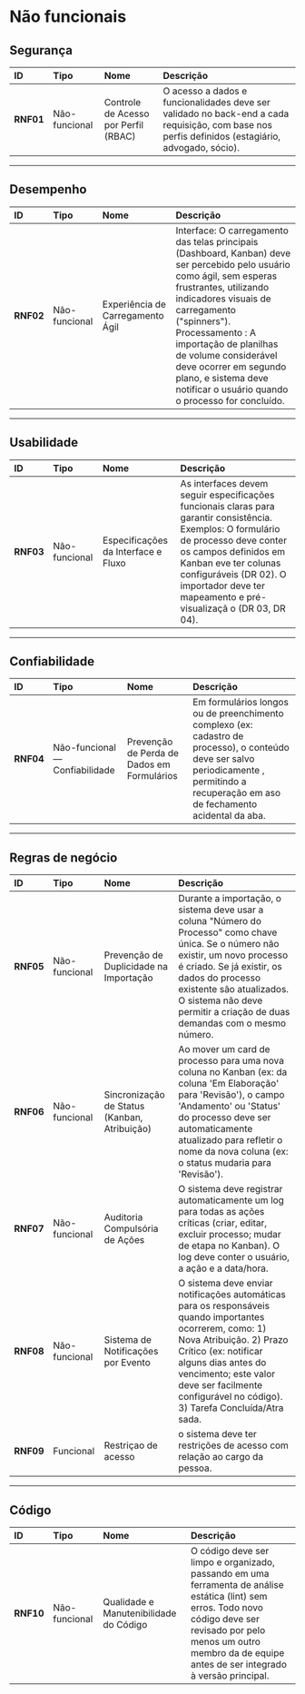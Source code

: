 # Não funcionais

## Segurança

| ID | Tipo | Nome | Descrição |
| :--- | :--- | :--- | :--- |
| **RNF01** | Não-funcional | Controle de Acesso por Perfil (RBAC) | O acesso a dados e funcionalidades deve ser validado no back-end a cada requisição, com base nos perfis definidos (estagiário, advogado, sócio). |

---

## Desempenho

| ID | Tipo | Nome | Descrição |
| :--- | :--- | :--- | :--- |
| **RNF02** | Não-funcional | Experiência de Carregamento Ágil | Interface: O carregamento das telas principais (Dashboard, Kanban) deve ser percebido pelo usuário como ágil, sem esperas frustrantes, utilizando indicadores visuais de carregamento ("spinners"). Processamento : A importação de planilhas de volume considerável deve ocorrer em segundo plano, e sistema deve notificar o usuário quando o processo for concluído. |

---

## Usabilidade

| ID | Tipo | Nome | Descrição |
| :--- | :--- | :--- | :--- |
| **RNF03** | Não-funcional | Especificações da Interface e Fluxo | As interfaces devem seguir especificações funcionais claras para garantir consistência. Exemplos: O formulário de processo deve conter os campos definidos em Kanban  eve ter colunas configuráveis (DR 02). O importador deve ter mapeamento e pré-visualizaçã o (DR 03, DR 04). |


---

## Confiabilidade

| ID | Tipo | Nome | Descrição |
| :--- | :--- | :--- | :--- |
| **RNF04** | Não-funcional — Confiabilidade | Prevenção de Perda de Dados em Formulários | Em formulários longos ou de preenchimento complexo (ex: cadastro de processo), o conteúdo deve ser salvo periodicamente , permitindo a recuperação em  aso de fechamento acidental da aba. |

---

## Regras de negócio

| ID | Tipo | Nome | Descrição |
| :--- | :--- | :--- | :--- |
| **RNF05** | Não-funcional | Prevenção de Duplicidade na Importação | Durante a importação, o sistema deve usar a coluna "Número do Processo" como chave única. Se o número não existir, um novo processo é criado. Se já existir, os dados do processo existente são atualizados. O sistema não deve permitir a criação de duas demandas com o mesmo número. |
| **RNF06** | Não-funcional | Sincronização de Status (Kanban, Atribuição) | Ao mover um card de processo para uma nova coluna no Kanban (ex: da coluna 'Em Elaboração' para 'Revisão'), o campo 'Andamento' ou 'Status' do processo deve ser automaticamente atualizado para refletir o nome da nova coluna (ex: o status mudaria para 'Revisão'). |
| **RNF07** | Não-funcional | Auditoria Compulsória de Ações | O sistema deve registrar automaticamente um log para todas as ações críticas  (criar, editar, excluir processo; mudar de etapa no Kanban). O log deve conter o usuário, a ação e a data/hora. |
| **RNF08** | Não-funcional | Sistema de Notificações por Evento | O sistema deve enviar notificações automáticas para os responsáveis quando importantes ocorrerem, como: 1) Nova Atribuição. 2) Prazo Crítico (ex: notificar alguns dias antes do vencimento; este valor deve ser facilmente configurável no código). 3) Tarefa Concluída/Atra sada. |
| **RNF09** | Funcional | Restriçao de acesso | o sistema deve ter restrições de acesso com relação ao cargo da pessoa. |

---

## Código

| ID | Tipo | Nome | Descrição |
| :--- | :--- | :--- | :--- |
| **RNF10** | Não-funcional | Qualidade e Manutenibilidade do Código | O código deve ser limpo e organizado, passando em uma ferramenta de análise estática (lint) sem erros. Todo novo código deve ser revisado por pelo menos um outro membro da de  equipe antes de ser integrado à versão principal. 